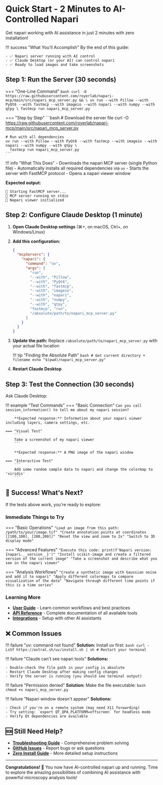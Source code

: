 # Quick Start - 2 Minutes to AI-Controlled Napari

Get napari working with AI assistance in just 2 minutes with zero installation!

!!! success "What You'll Accomplish"
    By the end of this guide:
    
    - ✅ Napari server running with AI control
    - ✅ Claude Desktop (or your AI) can control napari
    - ✅ Ready to load images and take screenshots

## Step 1: Run the Server (30 seconds)

=== "One-Line Command"
    ```bash
    curl -O https://raw.githubusercontent.com/royerlab/napari-mcp/main/src/napari_mcp_server.py && \
    uv run --with Pillow --with PyQt6 --with fastmcp --with imageio --with napari --with numpy --with qtpy \
      fastmcp run napari_mcp_server.py
    ```

=== "Step by Step"
    ```bash
    # Download the server file
    curl -O https://raw.githubusercontent.com/royerlab/napari-mcp/main/src/napari_mcp_server.py
    
    # Run with all dependencies
    uv run --with Pillow --with PyQt6 --with fastmcp --with imageio --with napari --with numpy --with qtpy \
      fastmcp run napari_mcp_server.py
    ```

!!! info "What This Does"
    - Downloads the napari MCP server (single Python file)
    - Automatically installs all required dependencies via `uv`
    - Starts the server with FastMCP protocol
    - Opens a napari viewer window

**Expected output:**
```
🚀 Starting FastMCP server...
📡 MCP server running on stdio
🔬 Napari viewer initialized
```

## Step 2: Configure Claude Desktop (1 minute)

1. **Open Claude Desktop settings** (⌘+, on macOS, Ctrl+, on Windows/Linux)

2. **Add this configuration:**
   ```json
   {
     "mcpServers": {
       "napari": {
         "command": "uv",
         "args": [
           "run",
           "--with", "Pillow",
           "--with", "PyQt6", 
           "--with", "fastmcp",
           "--with", "imageio",
           "--with", "napari",
           "--with", "numpy",
           "--with", "qtpy",
           "fastmcp", "run",
           "/absolute/path/to/napari_mcp_server.py"
         ]
       }
     }
   }
   ```

3. **Update the path:** Replace `/absolute/path/to/napari_mcp_server.py` with your actual file location

   !!! tip "Finding the Absolute Path"
       ```bash
       # Get current directory + filename
       echo "$(pwd)/napari_mcp_server.py"
       ```

4. **Restart Claude Desktop**

## Step 3: Test the Connection (30 seconds)

Ask Claude Desktop:

!!! example "Test Commands"
    === "Basic Connection"
        ```
        Can you call session_information() to tell me about my napari session?
        ```
        
        **Expected response:** Information about your napari viewer including layers, camera settings, etc.
    
    === "Visual Test"
        ```
        Take a screenshot of my napari viewer
        ```
        
        **Expected response:** A PNG image of the napari window
    
    === "Interactive Test"
        ```
        Add some random sample data to napari and change the colormap to 'viridis'
        ```

## 🎉 Success! What's Next?

If the tests above work, you're ready to explore:

### Immediate Things to Try

=== "Basic Operations"
    ```
    "Load an image from this path: /path/to/your/image.tif"
    "Create annotation points at coordinates [[100,100], [200,200]]"
    "Reset the view and zoom to 2x"
    "Switch to 3D display mode"
    ```

=== "Advanced Features"
    ```
    "Execute this code: print(f'Napari version: {napari.__version__}')"
    "Install scikit-image and create a filtered version of the current image"
    "Take a screenshot and describe what you see in the napari viewer"
    ```

=== "Analysis Workflows"
    ```
    "Create a synthetic image with Gaussian noise and add it to napari"
    "Apply different colormaps to compare visualization of the data"
    "Navigate through different time points if this is a time series"
    ```

### Learning More

- **[User Guide](../guides/index.md)** - Learn common workflows and best practices
- **[API Reference](../api/index.md)** - Complete documentation of all available tools  
- **[Integrations](../integrations/index.md)** - Setup with other AI assistants

## ❌ Common Issues

!!! failure "uv: command not found"
    **Solution:** Install uv first:
    ```bash
    curl -LsSf https://astral.sh/uv/install.sh | sh
    # Restart your terminal
    ```

!!! failure "Claude can't see napari tools"
    **Solutions:**
    
    - Double-check the file path in your config is absolute
    - Restart Claude Desktop after making config changes
    - Verify the server is running (you should see terminal output)

!!! failure "Permission denied"
    **Solution:** Make the file executable:
    ```bash
    chmod +x napari_mcp_server.py
    ```

!!! failure "Napari window doesn't appear"
    **Solutions:**
    
    - Check if you're on a remote system (may need X11 forwarding)
    - Try setting: `export QT_QPA_PLATFORM=offscreen` for headless mode
    - Verify Qt dependencies are available

## 🆘 Still Need Help?

- **[Troubleshooting Guide](../guides/troubleshooting.md)** - Comprehensive problem solving
- **[GitHub Issues](https://github.com/royerlab/napari-mcp/issues)** - Report bugs or ask questions
- **[Zero Install Guide](zero-install.md)** - More detailed setup instructions

---

**Congratulations! 🎊** You now have AI-controlled napari up and running. Time to explore the amazing possibilities of combining AI assistance with powerful microscopy analysis tools!